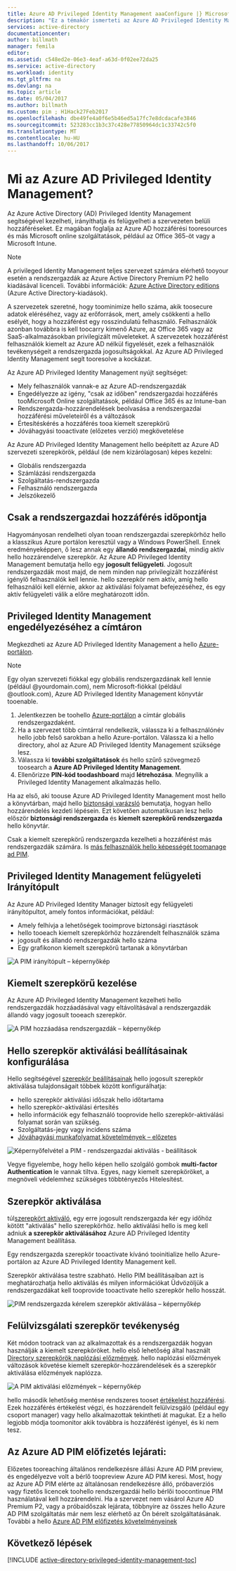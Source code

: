 ```yaml
---
title: Azure AD Privileged Identity Management aaaConfigure |} Microsoft Docs
description: "Ez a témakör ismerteti az Azure AD Privileged Identity Management, és hogyan toouse PIM tooimprove a felhő biztonsági."
services: active-directory
documentationcenter: 
author: billmath
manager: femila
editor: 
ms.assetid: c548ed2e-06e3-4eaf-a63d-0f02ee72da25
ms.service: active-directory
ms.workload: identity
ms.tgt_pltfrm: na
ms.devlang: na
ms.topic: article
ms.date: 05/04/2017
ms.author: billmath
ms.custom: pim ; H1Hack27Feb2017
ms.openlocfilehash: dbe49fe4a0f6e5b46ed5a17fc7e8dcdacafe3846
ms.sourcegitcommit: 523283cc1b3c37c428e77850964dc1c33742c5f0
ms.translationtype: MT
ms.contentlocale: hu-HU
ms.lasthandoff: 10/06/2017
---
```

# <a name="what-is-azure-ad-privileged-identity-management"></a>Mi az Azure AD Privileged Identity Management?
Az Azure Active Directory (AD) Privileged Identity Management segítségével kezelheti, irányíthatja és felügyelheti a szervezeten belüli hozzáféréseket. Ez magában foglalja az Azure AD hozzáférési tooresources és más Microsoft online szolgáltatások, például az Office 365-öt vagy a Microsoft Intune.  

> [!NOTE]
> A privileged Identity Management teljes szervezet számára elérhető tooyour esetén a rendszergazdák az Azure Active Directory Premium P2 hello kiadásával licenceli. További információk: [Azure Active Directory editions](active-directory-editions.md) (Azure Active Directory-kiadások).

A szervezetek szeretné, hogy toominimize hello száma, akik toosecure adatok eléréséhez, vagy az erőforrások, mert, amely csökkenti a hello esélyét, hogy a hozzáférést egy rosszindulatú felhasználó. Felhasználók azonban továbbra is kell toocarry kimenő Azure, az Office 365 vagy az SaaS-alkalmazásokban privilegizált műveleteket. A szervezetek hozzáférést felhasználók kiemelt az Azure AD nélkül figyelését, ezek a felhasználók tevékenységeit a rendszergazda jogosultságokkal. Az Azure AD Privileged Identity Management segít tooresolve a kockázat.  

Az Azure AD Privileged Identity Management nyújt segítséget:  

* Mely felhasználók vannak-e az Azure AD-rendszergazdák
* Engedélyezze az igény, "csak az időben" rendszergazdai hozzáférés tooMicrosoft Online szolgáltatások, például Office 365 és az Intune-ban
* Rendszergazda-hozzárendelések beolvasása a rendszergazdai hozzáférési műveleteiről és a változások
* Értesítéskérés a hozzáférés tooa kiemelt szerepkörű
* Jóváhagyási tooactivate (előzetes verzió) megkövetelése

Az Azure AD Privileged Identity Management hello beépített az Azure AD szervezeti szerepkörök, például (de nem kizárólagosan) képes kezelni:  

* Globális rendszergazda
* Számlázási rendszergazda
* Szolgáltatás-rendszergazda  
* Felhasználó rendszergazda
* Jelszókezelő

## <a name="just-in-time-administrator-access"></a>Csak a rendszergazdai hozzáférés időpontja
Hagyományosan rendelheti olyan tooan rendszergazdai szerepkörhöz hello a klasszikus Azure portálon keresztül vagy a Windows PowerShell. Ennek eredményeképpen, ő lesz annak egy **állandó rendszergazdai**, mindig aktív hello hozzárendelve szerepkör. Az Azure AD Privileged Identity Management bemutatja hello egy **jogosult felügyeleti**. Jogosult rendszergazdák most majd, de nem minden nap privilegizált hozzáférést igénylő felhasználók kell lennie. hello szerepkör nem aktív, amíg hello felhasználói kell elérnie, akkor az aktiválási folyamat befejezéséhez, és egy aktív felügyeleti válik a előre meghatározott időn.

## <a name="enable-privileged-identity-management-for-your-directory"></a>Privileged Identity Management engedélyezéséhez a címtáron
Megkezdheti az Azure AD Privileged Identity Management a hello [Azure-portálon](https://portal.azure.com/).

> [!NOTE]
> Egy olyan szervezeti fiókkal egy globális rendszergazdának kell lennie (például @yourdomain.com), nem Microsoft-fiókkal (például @outlook.com), Azure AD Privileged Identity Management könyvtár tooenable.

1. Jelentkezzen be toohello [Azure-portálon](https://portal.azure.com/) a címtár globális rendszergazdaként.
2. Ha a szervezet több címtárral rendelkezik, válassza ki a felhasználónév hello jobb felső sarokban a hello Azure-portálon. Válassza ki a hello directory, ahol az Azure AD Privileged Identity Management szüksége lesz.
3. Válassza ki **további szolgáltatások** és hello szűrő szövegmező toosearch a **Azure AD Privileged Identity Management**.
4. Ellenőrizze **PIN-kód toodashboard** majd **létrehozása**. Megnyílik a Privileged Identity Management alkalmazás hello.

Ha az első, aki toouse Azure AD Privileged Identity Management most hello a könyvtárban, majd hello [biztonsági varázsló](active-directory-privileged-identity-management-security-wizard.md) bemutatja, hogyan hello hozzárendelés kezdeti lépésein. Ezt követően automatikusan lesz hello először **biztonsági rendszergazda** és **kiemelt szerepkörű rendszergazda** hello könyvtár.

Csak a kiemelt szerepkörű rendszergazda kezelheti a hozzáférést más rendszergazdák számára. Is [más felhasználók hello képességét toomanage ad PIM](active-directory-privileged-identity-management-how-to-give-access-to-pim.md).

## <a name="privileged-identity-management-admin-dashboard"></a>Privileged Identity Management felügyeleti Irányítópult
Az Azure AD Privileged Identity Manager biztosít egy felügyeleti irányítópultot, amely fontos információkat, például:

* Amely felhívja a lehetőségek tooimprove biztonsági riasztások
* hello tooeach kiemelt szerepkörhöz hozzárendelt felhasználók száma  
* jogosult és állandó rendszergazdák hello száma
* Egy grafikonon kiemelt szerepkörű tartanak a könyvtárban

![A PIM irányítópult – képernyőkép][2]

## <a name="privileged-role-management"></a>Kiemelt szerepkörű kezelése
Az Azure AD Privileged Identity Management kezelheti hello rendszergazdák hozzáadásával vagy eltávolításával a rendszergazdák állandó vagy jogosult tooeach szerepkör.

![A PIM hozzáadása rendszergazdák – képernyőkép][3]

## <a name="configure-hello-role-activation-settings"></a>Hello szerepkör aktiválási beállításainak konfigurálása
Hello segítségével [szerepkör beállításainak](active-directory-privileged-identity-management-how-to-change-default-settings.md) hello jogosult szerepkör aktiválása tulajdonságait többek között konfigurálhatja:

* hello szerepkör aktiválási időszak hello időtartama
* hello szerepkör-aktiválási értesítés
* hello információk egy felhasználó tooprovide hello szerepkör-aktiválási folyamat során van szükség.
* Szolgáltatás-jegy vagy incidens száma
* [Jóváhagyási munkafolyamat követelmények – előzetes](./privileged-identity-management/azure-ad-pim-approval-workflow.md)

![Képernyőfelvétel a PIM - rendszergazdai aktiválás - beállítások][4]

Vegye figyelembe, hogy hello képen hello szolgáló gombok **multi-factor Authentication** le vannak tiltva. Egyes, nagy kiemelt szerepköröket, a megnöveli védelemhez szükséges többtényezős Hitelesítést.

## <a name="role-activation"></a>Szerepkör aktiválása
túl[szerepkört aktiváló](active-directory-privileged-identity-management-how-to-activate-role.md), egy erre jogosult rendszergazda kér egy időhöz kötött "aktiválás" hello szerepkörhöz. hello aktiválási hello is meg kell adniuk **a szerepkör aktiválásához** Azure AD Privileged Identity Management beállítása.

Egy rendszergazda szerepkör tooactivate kívánó tooinitialize hello Azure-portálon az Azure AD Privileged Identity Management kell.

Szerepkör aktiválása testre szabható. Hello PIM beállításaiban azt is meghatározhatja hello aktiválás és milyen információkat Üdvözöljük a rendszergazdákat kell tooprovide tooactivate hello szerepkör hello hosszát.

![PIM rendszergazda kérelem szerepkör aktiválása – képernyőkép][5]

## <a name="review-role-activity"></a>Felülvizsgálati szerepkör tevékenység
Két módon tootrack van az alkalmazottak és a rendszergazdák hogyan használják a kiemelt szerepköröket. hello első lehetőség által használt [Directory szerepkörök naplózási előzmények](active-directory-privileged-identity-management-how-to-use-audit-log.md). hello naplózási előzmények változások követése kiemelt szerepkör-hozzárendelések és a szerepkör aktiválása előzmények naplózza.

![A PIM aktiválási előzmények – képernyőkép][6]

hello második lehetőség mentése rendszeres tooset [értékelést hozzáférési](active-directory-privileged-identity-management-how-to-start-security-review.md). Ezek hozzáférés értékelést végzi, és hozzárendelt felülvizsgáló (például egy csoport manager) vagy hello alkalmazottak tekintheti át magukat. Ez a hello legjobb módja toomonitor akik továbbra is hozzáférést igényel, és ki nem tesz.

## <a name="azure-ad-pim-at-subscription-expiration"></a>Az Azure AD PIM előfizetés lejárati:
Előzetes tooreaching általános rendelkezésre állási Azure AD PIM preview, és engedélyezve volt a bérlő toopreview Azure AD PIM keresi.  Most, hogy az Azure AD PIM elérte az általánosan rendelkezésre álló, próbaverziós vagy fizetős licencek toohello rendszergazdái hello bérlői toocontinue PIM használatával kell hozzárendelni.  Ha a szervezet nem vásárol Azure AD Premium P2, vagy a próbaidőszak lejárata, többnyire az összes hello Azure AD PIM szolgáltatás már nem lesz elérhető az Ön bérelt szolgáltatásának.  További a hello [Azure AD PIM előfizetés követelményeinek](./privileged-identity-management/subscription-requirements.md)

## <a name="next-steps"></a>Következő lépések
[!INCLUDE [active-directory-privileged-identity-management-toc](../../includes/active-directory-privileged-identity-management-toc.md)]

<!--Image references-->

[1]: ./media/active-directory-privileged-identity-management-configure/PIM_EnablePim.png
[2]: ./media/active-directory-privileged-identity-management-configure/PIM_Admin_Overview.png
[3]: ./media/active-directory-privileged-identity-management-configure/PIM_AddRemove.png
[4]: ./media/active-directory-privileged-identity-management-configure/PIM_Settings_w_Approval_Disabled.png
[5]: ./media/active-directory-privileged-identity-management-configure/PIM_RequestActivation.png
[6]: ./media/active-directory-privileged-identity-management-configure/PIM_ActivationHistory.png
